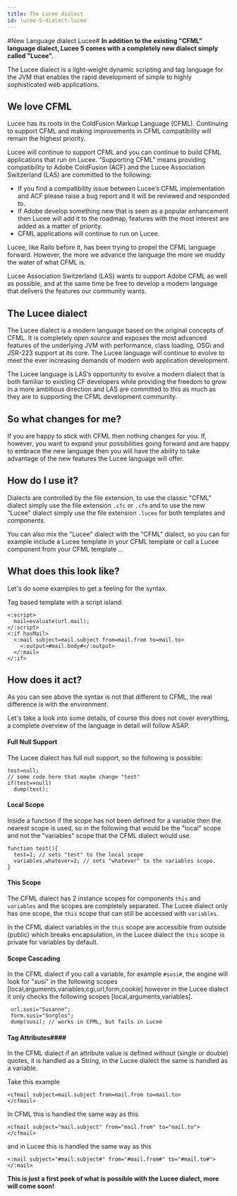 ```yaml
---
title: The Lucee dialect
id: lucee-5-dialect-lucee
---
```

#New Language dialect Lucee#
**In addition to the existing "CFML" language dialect, Lucee 5 comes with a completely new dialect simply called "Lucee".**

The Lucee dialect is a light-weight dynamic scripting and tag language for the JVM that enables the rapid development of simple to highly sophisticated web applications.

## We love CFML ##

Lucee has its roots in the ColdFusion Markup Language (CFML). Continuing to support CFML and making improvements in CFML compatibility will remain the highest priority.

Lucee will continue to support CFML and you can continue to build CFML applications that run on Lucee. “Supporting CFML” means providing compatibility to Adobe ColdFusion (ACF) and the Lucee Association Switzerland (LAS) are committed to the following:

* If you find a compatibility issue between Lucee’s CFML implementation and ACF please raise a bug report and it will be reviewed and responded to.
* If Adobe develop something new that is seen as a popular enhancement then Lucee will add it to the roadmap, features with the most interest are added as a matter of priority.
* CFML applications will continue to run on Lucee.

Lucee, like Railo before it, has been trying to propel the CFML language forward. However, the more we advance the language the more we muddy the water of what CFML is.

Lucee Association Switzerland (LAS) wants to support Adobe CFML as well as possible, and at the same time be free to develop a modern language that delivers the features our community wants.

## The Lucee dialect ##

The Lucee dialect is a modern language based on the original concepts of CFML. It is completely open source and exposes the most advanced features of the underlying JVM with performance, class loading, OSGi and JSR-223 support at its core. The Lucee language will continue to evolve to meet the ever increasing demands of modern web application development.

The Lucee language is LAS’s opportunity to evolve a modern dialect that is both familiar to existing CF developers while providing the freedom to grow in a more ambitious direction and LAS are committed to this as much as they are to supporting the CFML development community.

## So what changes for me? ##

If you are happy to stick with CFML then nothing changes for you. If, however, you want to expand your possibilities going forward and are happy to embrace the new language then you will have the ability to take advantage of the new features the Lucee language will offer.

## How do I use it? ##
Dialects are controlled by the file extension, to use the classic "CFML" dialect simply use the file extension `.cfc` or `.cfm` and to use the new "Lucee" dialect simply use the file extension `.lucee` for both templates and components.

You can also mix the "Lucee" dialect with the "CFML" dialect, so you can for example include a Lucee template in your CFML template or call a Lucee component from your CFML template ...

## What does this look like? ##
Let's do some examples to get a feeling for the syntax.

Tag based template with a script island:

```lucee
<:script>
  mail=evaluate(url.mail);
</:script>
<:if hasMail>
  <:mail subject=mail.subject from=mail.from to=mail.to>
    <:output>#mail.body#</:output>
  </:mail>
</:if>
```

## How does it act? ##
As you can see above the syntax is not that different to CFML, the real difference is with the environment.

Let's take a look into some details, of course this does not cover everything, a complete overview of the language in detail will follow ASAP.

#### Full Null Support ####
The Lucee dialect has full null support, so the following is possible:

```luceescript
test=null;
// some code here that maybe change "test"
if(test==null)
  dump(test);
```

#### Local Scope ####
Inside a function if the scope has not been defined for a variable then the nearest scope is used, so in the following that would be the "local" scope and not the "variables" scope that the CFML dialect would use.

```luceescript
function test(){
  test=1; // sets "test" to the local scope
  variables.whatever=2; // sets "whatever" to the variables scope.
}
```

#### This Scope ####
The CFML dialect has 2 instance scopes for components `this` and `variables` and the scopes are completely separated. The Lucee dialect only has one scope, the `this` scope that can still be accessed with `variables`.

In the CFML dialect variables in the `this` scope are accessible from outside (public) which breaks encapsulation, in the Lucee dialect the `this` scope is private for variables by default.

#### Scope Cascading ####
In the CFML dialect if you call a variable, for example `#susi#`, the engine will look for "susi" in the following scopes [local,arguments,variables,cgi,url,form,cookie] however in the Lucee dialect it only checks the following scopes [local,arguments,variables].

```luceescript
 url.susi="Susanne";
 form.susi="Sorglos";
 dump(susi); // works in CFML, but fails in Lucee
```

#### Tag Attributes####
In the CFML dialect if an attribute value is defined without (single or double) quotes, it is handled as a String, in the Lucee dialect the same is handled as a variable.

Take this example

```lucee
<cfmail subject=mail.subject from=mail.from to=mail.to>
</cfmail>
```

In CFML this is handled the same way as this

```lucee
<cfmail subject="mail.subject" from="mail.from" to="mail.to">
</cfmail>
```

and in Lucee this is handled the same way as this

```luceescript
<:mail subject="#mail.subject#" from="#mail.from#" to="#mail.to#">
</:mail>
```

**This is just a first peek of what is possible with the Lucee dialect, more will come soon!**
